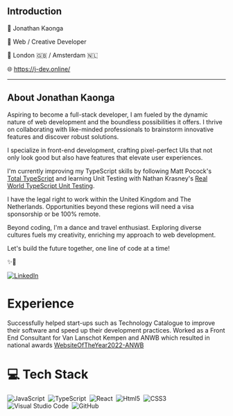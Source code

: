 ## Introduction

🥷 Jonathan Kaonga

🚀 Web / Creative Developer

📍 London 🇬🇧 / Amsterdam 🇳🇱

🌐 https://j-dev.online/

---

## About Jonathan Kaonga

Aspiring to become a full-stack developer, I am fueled by the dynamic nature of web development and the boundless possibilities it offers. I thrive on collaborating with like-minded professionals to brainstorm innovative features and discover robust solutions.

I specialize in front-end development, crafting pixel-perfect UIs that not only look good but also have features that elevate user experiences.

I'm currently improving my TypeScript skills by following Matt Pocock's [Total TypeScript](https://www.totaltypescript.com/) and learning Unit Testing with Nathan Krasney's [Real World TypeScript Unit Testing](https://www.udemy.com/course/real-world-typescript-unit-testing/).

I have the legal right to work within the United Kingdom and The Netherlands. Opportunities beyond these regions will need a visa sponsorship or be 100% remote.

Beyond coding, I'm a dance and travel enthusiast. Exploring diverse cultures fuels my creativity, enriching my approach to web development.

Let's build the future together, one line of code at a time!

✨🎨

[![LinkedIn](https://img.shields.io/badge/linkedin-f0f0f0?&style=for-the-badge&logo=linkedin&logoColor=white&color=0e76a8)](https://www.linkedin.com/in/jonathan-kaonga-5a04871b5/)

# Experience

Successfully helped start-ups such as Technology Catalogue to improve their software and speed up their development practices.
Worked as a Front End Consultant for Van Lanschot Kempen and ANWB which resulted in national awards [WebsiteOfTheYear2022-ANWB](https://www.websitevhjaar.nl/past-winners/index.html) 

# 💻 Tech Stack

![JavaScript](https://img.shields.io/badge/-JavaScript-05122A?style=flat&logo=javascript)&nbsp;
![TypeScript](https://img.shields.io/badge/-TypeScript-05122A?style=flat&logo=TypeScript)&nbsp;
![React](https://img.shields.io/badge/-React-05122A?style=flat&logo=react)&nbsp;
![Html5](https://img.shields.io/badge/-HTML5-05122A?style=flat&logo=html5)&nbsp;
![CSS3](https://img.shields.io/badge/-CSS3-05122A?style=flat&logo=CSS3&logoColor=1572B6)&nbsp;
![Visual Studio Code](https://img.shields.io/badge/-Visual%20Studio%20Code-05122A?style=flat&logo=visual-studio-code&logoColor=007ACC)&nbsp;
![GitHub](https://img.shields.io/badge/-GitHub-05122A?style=flat&logo=github)&nbsp;
